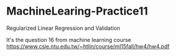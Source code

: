 # MachineLearing-Practice11
Regularized Linear Regression and Validation

It's the question 16 from machine learning course https://www.csie.ntu.edu.tw/~htlin/course/ml15fall/hw4/hw4.pdf
